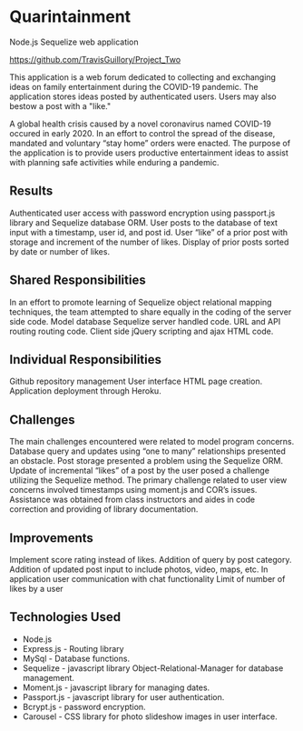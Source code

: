 # Quarintainment
Node.js Sequelize web application

https://github.com/TravisGuillory/Project_Two



This application is a web forum dedicated to collecting and exchanging ideas on family entertainment during the COVID-19 pandemic. The application stores ideas posted by authenticated users. Users may also bestow a post with a "like."


A global health crisis caused by a novel coronavirus named COVID-19 occured in early 2020. In an effort to control the spread of the disease, mandated and voluntary “stay home” orders were enacted. The purpose of the application is to provide users productive entertainment ideas to assist with planning safe activities while enduring a pandemic.


## Results
Authenticated user access with password encryption using passport.js library and Sequelize database ORM.
User posts to the database of text input with a timestamp, user id, and post id. 
User “like” of a prior post with storage and increment of the number of likes. 
Display of prior posts sorted by date or number of likes. 


## Shared Responsibilities
In an effort to promote learning of Sequelize object relational mapping techniques, the team attempted to share equally in the coding of the server side code. 
Model database Sequelize server handled code. 
URL and API routing routing code.
Client side jQuery scripting and ajax HTML code.


## Individual Responsibilities
Github repository management
User interface HTML page creation.
Application deployment through Heroku. 




## Challenges
The main challenges encountered were related to model program concerns. Database query and updates using “one to many” relationships presented an obstacle. Post storage presented a problem using the Sequelize ORM. Update of incremental  “likes” of a post by the user posed a challenge utilizing the Sequelize method. The primary challenge related to user view concerns involved timestamps using moment.js and COR’s issues.  Assistance was obtained from class instructors and aides in code correction and providing of library documentation. 


## Improvements
Implement score rating instead of likes.
Addition of query by post category.
Addition of updated post input to include photos, video, maps, etc.
In application user communication with chat functionality
Limit of number of likes by a user


## Technologies Used
* Node.js 
* Express.js - Routing library
* MySql - Database functions.
* Sequelize  - javascript library Object-Relational-Manager for database management. 
* Moment.js - javascript library for managing dates.
* Passport.js - javascript library for user authentication.
* Bcrypt.js - password encryption.
* Carousel - CSS library for photo slideshow images in user interface.
